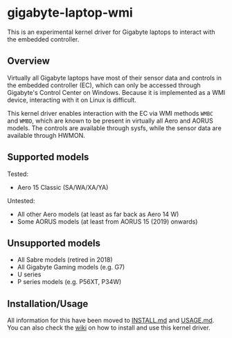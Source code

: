 # gigabyte-laptop-wmi

This is an experimental kernel driver for Gigabyte laptops to interact with
the embedded controller.

## Overview

Virtually all Gigabyte laptops have most of their sensor data and controls in
the embedded controller (EC), which can only be accessed through Gigabyte's
Control Center on Windows. Because it is implemented as a WMI device,
interacting with it on Linux is difficult.

This kernel driver enables interaction with the EC via WMI methods `WMBC` and
`WMBD`, which are known to be present in virtually all Aero and AORUS models.
The controls are available through sysfs, while the sensor data are available
through HWMON.

## Supported models

Tested:
- Aero 15 Classic (SA/WA/XA/YA)

Untested:
- All other Aero models (at least as far back as Aero 14 W)
- Some AORUS models (at least from AORUS 15 (2019) onwards)

## Unsupported models
- All Sabre models (retired in 2018)
- All Gigabyte Gaming models (e.g. G7)
- U series
- P series models (e.g. P56XT, P34W)


## Installation/Usage

All information for this have been moved to [INSTALL.md](INSTALL.md) and [USAGE.md](USAGE.md). You can also check the [wiki](https://github.com/tangalbert919/gigabyte-laptop-wmi/wiki) on how to install and use this kernel driver.
